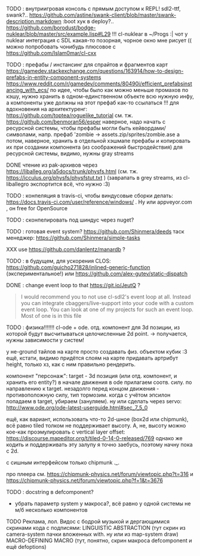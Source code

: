 TODO : внутриигровая консоль с прямым доступом к REPL! sdl2-ttf, swank?.. https://github.com/astine/swank-client/blob/master/swank-description.markdown
:boot хук в deploy?..
https://github.com/borodust/bodge-nuklear/blob/master/src/example.lisp#L29 !!!
cl-nuklear в ~/Progs :|
чот у nuklear интеграция с SDL какая-то позорная, чорное окно мне рисует ((
можно попробовать чонибудь плюсовое с https://github.com/Islam0mar/cl-cxx

TODO : префабы / инстансинг для спрайтов и фрагментов карт
https://gamedev.stackexchange.com/questions/163914/how-to-design-prefabs-in-entity-component-systems
https://www.reddit.com/r/gamedev/comments/80490i/efficient_prefabsinstancing_with_ecs/
по идее, чтобы было как можно меньше промахов по кэшу, нужно хранить в одном-единственном объекте всю нужную инфу, а компоненты уже должны на этот префаб как-то ссылаться
!!! для вдохновения на архитектуренг: https://github.com/toptea/roguelike_tutorial
см. тж. https://github.com/benmoran56/esper
наверное, надо начать с ресурсной системы, чтобы префабы могли быть кейвордами/символами, напр. префаб 'zombie -> assets.zip/sprites/zombie.ase
а потом, наверное, хранить в отдельной хэшмапе префабы и копировать их при создании компонента (из соображений быстродействия)
для ресурсной системы, видимо, нужны gray streams


DONE чтение из pak-архивов через https://liballeg.org/a5docs/trunk/physfs.html (см. тж. https://icculus.org/physfs/physfstut.txt )
(заврапать в grey streams, из cl-liballegro экспортится всё, что нужно :3)

TODO : конпеляция в travis-ci, чтобы виндусовые сборки делать: https://docs.travis-ci.com/user/reference/windows/ . Ну или appveyor.com , он free for OpenSource

TODO : сконпелировать под шиндус через nuget?

TODO : готовая event system?
https://github.com/Shinmera/deeds
таск менеджер: https://github.com/Shinmera/simple-tasks


XXX use https://github.com/danlentz/manardb ?

TODO : в будущем, для ускорения CLOS: https://github.com/guicho271828/inlined-generic-function (экспериментальное!) или https://github.com/alex-gutev/static-dispatch


DONE : change event loop to that https://git.io/JeutQ ?
> I would recommend you to not use cl-sdl2's event loop at all. Instead you can integrate cbaggers/live-support into your code with a custom event loop. You can look at one of my projects for such an event loop. Most of one is in this file

TODO : физика!!!!!!!
cl-ode + ode. отд. компонент для 3d позиции, из которой будут высчитываться целочисленные 2d point.
-> получается, нужны зависимости у систем!

у не-ground тайлов на карте просто создавать физ. объектом кубик :3
ещё, кстати, видимо придётся слоям на карте придавать артрибут height, только хз, как с ним правильно рендерить.

компонент "персонаж": target - 3d позиция (или отд. компонент, и хранить его entity?)
в начале движения в ode прилагаем соотв. силу. по направлению к target. незадолго перед концом движения - противоположную силу, тип тормозим. когда с учётом эпсилон попадаем в target, убираем (зануляем).
ну или сделать через servo: http://www.ode.org/ode-latest-userguide.html#sec_7_5_0

ещё, как вариант, использовать что-то 2d-шное (box2d или chipmunk), всё равно tiled толком не поддерживает высоту.
А, не, высоту можно кое-как проэмулировать с vertical layer offset: https://discourse.mapeditor.org/t/tiled-0-14-0-released/769
однако же кодить и поддерживать эту залупу я точно заебусь, поэтому начну пока с 2d.

с сишным интерфейсом только chipmunk ._.

про плеера см. https://chipmunk-physics.net/forum/viewtopic.php?t=316
и https://chipmunk-physics.net/forum/viewtopic.php?f=1&t=3676


TODO : docstring в defcomponent?
+ убрать параметр system у макроса?, всё равно у одной системы не м/б несколько компонентов


TODO Реклама, лол. Видос с бодрой музыкой и дергающимися скринами кода с подписями:
LINGUISTIC ABSTRACTION (тут скрин из camera-system пачки вложенных with. ну или из map-system draw)
MACRO-DEFINING MACRO (тут, понятно, скрин макроса defcomponent и ещё defoptions)
